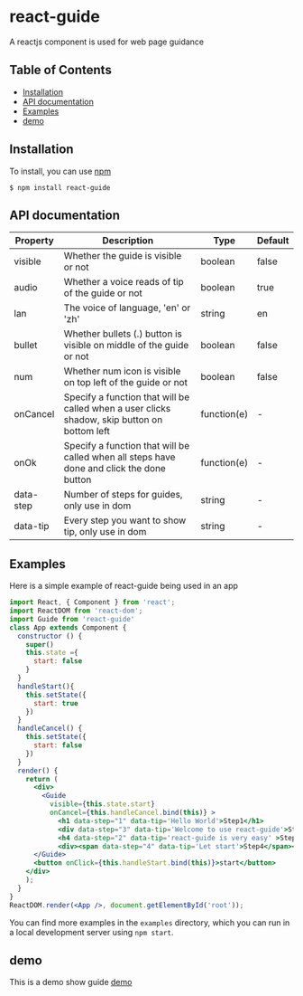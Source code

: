 # react-guide
A reactjs component is used for web page guidance

## Table of Contents

* [Installation](#installation)
* [API documentation](#api-documentation)
* [Examples](#examples)
* [demo](#demo)

## Installation

To install, you can use [npm](https://npmjs.org/) 


    $ npm install react-guide

## API documentation

| Property | Description | Type | Default |
| --------- | ----------- | ---- | ------- |
| visible | Whether the guide is visible or not | boolean | false |
| audio | Whether a voice reads of tip  of the guide or not | boolean | true |
| lan | The voice of language, 'en' or 'zh' | string | en |
| bullet | Whether bullets (.) button is visible on middle of the guide or not | boolean | false |
| num | Whether num icon is visible on top left of the guide or not | boolean | false |
| onCancel | Specify a function that will be called when a user clicks shadow, skip button on bottom left | function(e) | - |
| onOk | Specify a function that will be called when all steps have done and click the done button | function(e) | - |
| data-step | Number of steps for guides, only use in dom | string | - |
| data-tip | Every step you want to show tip, only use in dom  | string | - |

## Examples

Here is a simple example of react-guide being used in an app

```jsx
import React, { Component } from 'react';
import ReactDOM from 'react-dom';
import Guide from 'react-guide'
class App extends Component {
  constructor () {
    super()
    this.state ={
      start: false
    }
  }
  handleStart(){
    this.setState({
      start: true
    })
  }
  handleCancel() {
    this.setState({
      start: false
    })
  }
  render() {
    return (
      <div>
        <Guide 
          visible={this.state.start} 
          onCancel={this.handleCancel.bind(this)} >
            <h1 data-step="1" data-tip='Hello World'>Step1</h1>
            <div data-step="3" data-tip='Welcome to use react-guide'>Step3</div>
            <h4 data-step="2" data-tip='react-guide is very easy' >Step2</h4>
            <div><span data-step="4" data-tip='Let start'>Step4</span></div>
      </Guide>
      <button onClick={this.handleStart.bind(this)}>start</button>
    </div>
    );
  }
}
ReactDOM.render(<App />, document.getElementById('root'));
```
You can find more examples in the `examples` directory, which you can run in a
local development server using `npm start`.

## demo

This is a demo show guide [demo](http://www.goingtrace.com/) 
